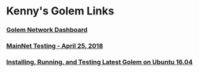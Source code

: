 # Kenny's Golem Links

### [Golem Network Dashboard](https://kascheri12.github.io/Golem-Network-Dashboard)

### [MainNet Testing - April 25, 2018](https://kascheri12.github.io/mainnet-testing-20180425)

### [Installing, Running, and Testing Latest Golem on Ubuntu 16.04](https://kascheri12.github.io/ubuntu_deployment)
